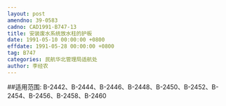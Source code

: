```yaml
---
layout: post
amendno: 39-0583
cadno: CAD1991-B747-13
title: 安装废水系统放水柱的护板
date: 1991-05-10 00:00:00 +0800
effdate: 1991-05-28 00:00:00 +0800
tag: B747
categories: 民航华北管理局适航处
author: 李经农
---
```


##适用范围:
B-2442、B-2444、B-2446、B-2448、B-2450、B-2452、B-2454、B-2456、B-2458、B-2460

